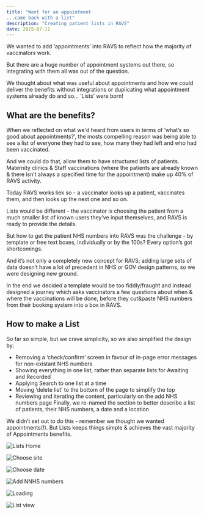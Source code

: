 ```yaml
---
title: "Went for an appointment
...came back with a list"
description: "Creating patient lists in RAVS"
date: 2025-07-11
---
```


We wanted to add ‘appointments’ into RAVS to reflect how the majority of vaccinators work.

But there are a huge number of appointment systems out there, so integrating with them all was out of the question.

We thought about what was useful about appointments and how we could deliver the benefits without integrations or duplicating what appointment systems already do and so... ‘Lists’ were born!

## What are the benefits?

When we reflected on what we'd heard from users in terms of ’what’s so good about appointments?’, the mosts compelling reason was being able to see a list of everyone they had to see, how many they had left and who had been vaccinated.

And we could do that, allow them to have structured lists of patients. Maternity clinics & Staff vaccinations (where the patients are already known & there isn’t always a specified time for the appointment) make up 40% of RAVS activity.

Today RAVS works liek so - a vaccinator looks up a patient, vaccinates them, and then looks up the next one and so on.

Lists would be different - the vaccinator is choosing the patient from a much smaller list of known users they’ve input themselves, and RAVS is ready to provide the details.

But how to get the patient NHS numbers into RAVS was the challenge - by template or free text boxes, individually or by the 100s? Every option’s got shortcomings.

And it’s not only a completely new concept for RAVS; adding large sets of data doesn’t have a lot of precedent in NHS or GOV design patterns, so we were designing new ground.

In the end we decided a template would be too fiddly/fraught and instead designed a journey which asks vaccinators a few questions about when & where the vaccinations will be done, before they cut&paste NHS numbers from their booking system into a box in RAVS.

## How to make a List

So far so simple, but we crave simplicity, so we also simplified the design by:
- Removing a ‘check/confirm’ screen in favour of in-page error messages for non-existant NHS numbers
- Showing everything in one list, rather than separate lists for Awaiting and Recorded
- Applying Search to one list at a time
- Moving ‘delete list’ to the bottom of the page to simplify the top
- Reviewing and iterating the content, particularly on the add NHS numbers page
Finally, we re-named the section to better describe a list of patients, their NHS numbers, a date and a location

We didn’t set out to do this - remember we thought we wanted appointments(!). But Lists keeps things simple & achieves the vast majority of Appointments benefits.

![Lists Home](lists-home.png)

![Choose site](lists-choose-site-or-team.png)

![Choose date](lists-choose-date.png)

![Add NNHS numbers](lists-add-nhs-numbers.png)

![Loading](lists-loading.png)

![List view](lists-list-view.png)
